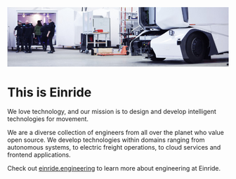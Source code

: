 <img src="/profile/hero.jpg" />

This is Einride
===============

We love technology, and our mission is to design and develop intelligent technologies for movement.

We are a diverse collection of engineers from all over the planet who value open source. We develop technologies within domains ranging from autonomous systems, to electric freight operations, to cloud services and frontend applications.

Check out [einride.engineering](https://einride.engineering) to learn more about engineering at Einride.
